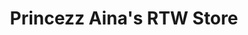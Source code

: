 ---
title: "Princezz Aina's RTW Store"
url: /tacloban-city/princezz-ainas-rtw-store/
shop: Kleidung
---